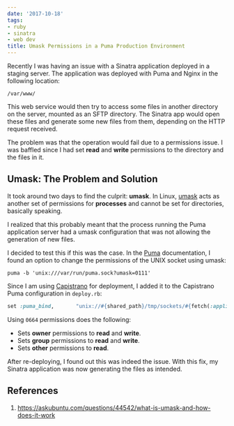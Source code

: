 ```yaml
---
date: '2017-10-18'
tags:
- ruby
- sinatra
- web dev
title: Umask Permissions in a Puma Production Environment
---
```


Recently I was having an issue with a Sinatra application deployed in a staging
server. The application was deployed with Puma and Nginx in the following location:

```
/var/www/
```

This web service would then try to access some files in another directory on the server,
mounted as an SFTP directory. The Sinatra app would open these files and generate some
new files from them, depending on the HTTP request received.

The problem was that the operation would fail due to a permissions issue. I was baffled
since I had set **read** and **write** permissions to the directory and the files in it.

## Umask: The Problem and Solution

It took around two days to find the culprit: **umask**. In Linux, [umask](https://askubuntu.com/questions/44542/what-is-umask-and-how-does-it-work)
acts as another set of permissions for **processes** and cannot be set for directories,
basically speaking.

I realized that this probably meant that the process running the Puma application server had
a umask configuration that was not allowing the generation of new files.

I decided to test this if this was the case. In the [Puma](https://github.com/puma/puma)
documentation, I found an option to change the permissions of the UNIX socket using
umask:

<!--more-->

```
puma -b 'unix:///var/run/puma.sock?umask=0111'
```

Since I am using [Capistrano](https://github.com/capistrano/capistrano) for
deployment, I added it to the Capistrano Puma configuration in `deploy.rb`:

```ruby
set :puma_bind,       "unix://#{shared_path}/tmp/sockets/#{fetch(:application)}-puma.sock?umask=0664"
```

Using `0664` permissions does the following:

- Sets **owner** permissions to **read** and **write**.
- Sets **group** permissions to **read** and **write**.
- Sets **other** permissions to **read**.

After re-deploying, I found out this was indeed the issue. With this fix, my Sinatra
application was now generating the files as intended.

## References

1. https://askubuntu.com/questions/44542/what-is-umask-and-how-does-it-work
